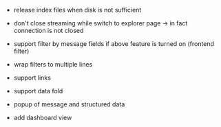 - release index files when disk is not sufficient
- don't close streaming while switch to explorer page -> in fact connection is not closed

- support filter by message fields if above feature is turned on (frontend filter)

- wrap filters to multiple lines

- support links
- support data fold
- popup of message and structured data

- add dashboard view